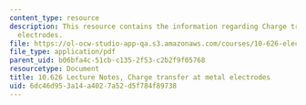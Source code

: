 ```yaml
---
content_type: resource
description: This resource contains the information regarding Charge transfer at metal
  electrodes.
file: https://ol-ocw-studio-app-qa.s3.amazonaws.com/courses/10-626-electrochemical-energy-systems-spring-2014/6dc46d953a14a4027a52d5f784f89738_MIT10_626S14_Lec24.pdf
file_type: application/pdf
parent_uid: b06bfa4c-51cb-c135-2f53-c2b2f9f05768
resourcetype: Document
title: 10.626 Lecture Notes, Charge transfer at metal electrodes
uid: 6dc46d95-3a14-a402-7a52-d5f784f89738
---
```

